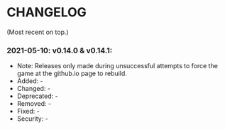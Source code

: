 # CHANGELOG
(Most recent on top.)

### 2021-05-10: v0.14.0 & v0.14.1:
* Note: Releases only made during unsuccessful attempts to force the game at the github.io page to rebuild.
* Added: -
* Changed: -
* Deprecated: -
* Removed: -
* Fixed: -
* Security: -
